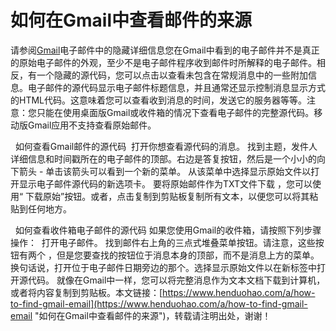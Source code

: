 # 如何在Gmail中查看邮件的来源
请参阅[Gmail](https://www.henduohao.com/tag/gmail "Gmail是Google的免费网络邮件服务，也是世界上用户量最多的邮箱。")电子邮件中的隐藏详细信息
​
您在Gmail中看到的电子邮件并不是真正的原始电子邮件的外观，至少不是电子邮件程序收到邮件时所解释的电子邮件。相反，有一个隐藏的源代码，您可以点击以查看未包含在常规消息中的一些附加信息。
​
电子邮件的源代码显示电子邮件标题信息，并且通常还显示控制消息显示方式的HTML代码。这意味着您可以查看收到消息的时间，发送它的服务器等等。
​
注意：您只能在使用桌面版Gmail或收件箱的情况下查看电子邮件的完整源代码。移动版Gmail应用不支持查看原始邮件。
​

​
​
如何查看Gmail邮件的源代码
​
打开你想查看源代码的消息。
​
找到主题，发件人详细信息和时间戳所在的电子邮件的顶部。右边是答复按钮，然后是一个小小的向下箭头 - 单击该箭头可以看到一个新的菜单。
​
从该菜单中选择显示原始文件以打开显示电子邮件源代码的新选项卡。
​
要将原始邮件作为TXT文件下载 ，您可以使用“ 下载原始”按钮。或者，点击复制到剪贴板复制所有文本，以便您可以将其粘贴到任何地方。
​

​
​
如何查看收件箱电子邮件的源代码
​
如果您使用Gmail的收件箱，请按照下列步骤操作：
​
打开电子邮件。
​
找到邮件右上角的三点式堆叠菜单按钮。请注意，这些按钮有两个 ，但是您要查找的按钮位于消息本身的顶部，而不是消息上方的菜单。换句话说，打开位于电子邮件日期旁边的那个。
​
选择显示原始文件以在新标签中打开源代码。
​
就像在Gmail中一样，您可以将完整消息作为文本文档下载到计算机，或者将内容复制到剪贴板。
​
本文链接：[https://www.henduohao.com/a/how-to-find-gmail-email](https://www.henduohao.com/a/how-to-find-gmail-email "如何在Gmail中查看邮件的来源")，转载请注明出处，谢谢！